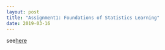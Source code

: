```yaml
---
layout: post
title: "Assignment1: Foundations of Statistics Learning"
date: 2019-03-16
---
```

 see[here](https://github.com/rshhh/rshhh.github.io/blob/master/microecon/assignment2.md)

